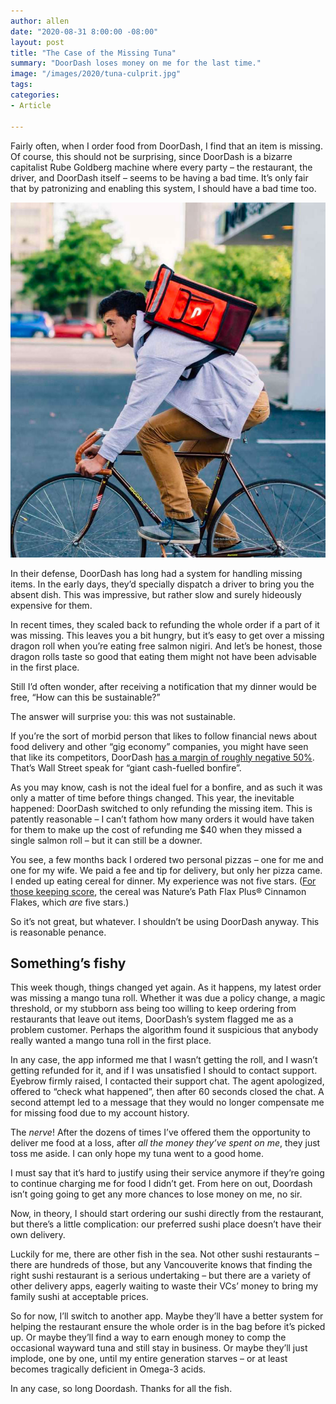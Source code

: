 ```yaml
---
author: allen
date: "2020-08-31 8:00:00 -08:00"
layout: post
title: "The Case of the Missing Tuna"
summary: "DoorDash loses money on me for the last time."
image: "/images/2020/tuna-culprit.jpg"
tags:
categories:
- Article

---
```


Fairly often, when I order food from DoorDash, I find that an item is missing. Of course, this should not be surprising, since DoorDash is a bizarre capitalist Rube Goldberg machine where every party – the restaurant, the driver, and DoorDash itself – seems to be having a bad time. It’s only fair that by patronizing and enabling this system, I should have a bad time too.

<img src="/images/2020/tuna-culprit.jpg" >

In their defense, DoorDash has long had a system for handling missing items. In the early days, they’d specially dispatch a driver to bring you the absent dish. This was impressive, but rather slow and surely hideously expensive for them.

In recent times, they scaled back to refunding the whole order if a part of it was missing. This leaves you a bit hungry, but it’s easy to get over a missing dragon roll when you’re eating free salmon nigiri. And let’s be honest, those dragon rolls taste so good that eating them might not have been advisable in the first place.

Still I’d often wonder, after receiving a notification that my dinner would be free, “How can this be sustainable?”

The answer will surprise you: this was not sustainable.

If you’re the sort of morbid person that likes to follow financial news about food delivery and other “gig economy” companies, you might have seen that like its competitors, DoorDash [has a margin of roughly negative 50%](https://www.fool.com/investing/2020/08/04/why-a-doordash-ipo-might-not-deliver-for-investors.aspx). That’s Wall Street speak for “giant cash-fuelled bonfire”.

As you may know, cash is not the ideal fuel for a bonfire, and as such it was only a matter of time before things changed. This year, the inevitable happened: DoorDash switched to only refunding the missing item. This is patently reasonable – I can’t fathom how many orders it would have taken for them to make up the cost of refunding me $40 when they missed a single salmon roll – but it can still be a downer.

You see, a few months back I ordered two personal pizzas – one for me and one for my wife. We paid a fee and tip for delivery, but only her pizza came. I ended up eating cereal for dinner. My experience was not five stars. ([For those keeping score](https://allenpike.com/2020/unified-theory-of-cereal), the cereal was Nature’s Path Flax Plus® Cinnamon Flakes, which *are* five stars.)

So it’s not great, but whatever. I shouldn’t be using DoorDash anyway. This is reasonable penance.

## Something’s fishy

This week though, things changed yet again. As it happens, my latest order was missing a mango tuna roll. Whether it was due a policy change, a magic threshold, or my stubborn ass being too willing to keep ordering from restaurants that leave out items, DoorDash’s system flagged me as a problem customer. Perhaps the algorithm found it suspicious that anybody really wanted a mango tuna roll in the first place.

In any case, the app informed me that I wasn’t getting the roll, and I wasn’t getting refunded for it, and if I was unsatisfied I should to contact support. Eyebrow firmly raised, I contacted their support chat. The agent apologized, offered to “check what happened”, then after 60 seconds closed the chat. A second attempt led to a message that they would no longer compensate me for missing food due to my account history.

The *nerve*! After the dozens of times I’ve offered them the opportunity to deliver me food at a loss, after *all the money they’ve spent on me*, they just toss me aside. I can only hope my tuna went to a good home.

I must say that it’s hard to justify using their service anymore if they’re going to continue charging me for food I didn’t get. From here on out, Doordash isn’t going going to get any more chances to lose money on me, no sir.

Now, in theory, I should start ordering our sushi directly from the restaurant, but there’s a little complication: our preferred sushi place doesn’t have their own delivery.

Luckily for me, there are other fish in the sea. Not other sushi restaurants – there are hundreds of those, but any Vancouverite knows that finding the right sushi restaurant is a serious undertaking – but there are a variety of other delivery apps, eagerly waiting to waste their VCs’ money to bring my family sushi at acceptable prices.

So for now, I’ll switch to another app. Maybe they’ll have a better system for helping the restaurant ensure the whole order is in the bag before it’s picked up. Or maybe they’ll find a way to earn enough money to comp the occasional wayward tuna and still stay in business. Or maybe they’ll just implode, one by one, until my entire generation starves – or at least becomes tragically deficient in Omega-3 acids.

In any case, so long Doordash. Thanks for all the fish.
